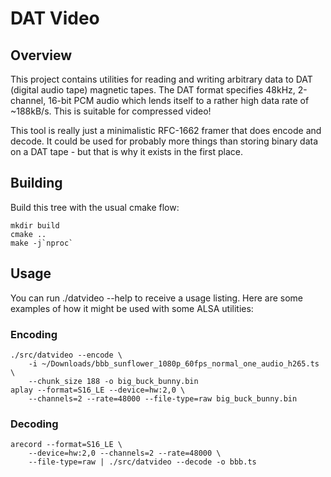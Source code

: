 # DAT Video

## Overview

This project contains utilities for reading and writing arbitrary data to DAT
(digital audio tape) magnetic tapes. The DAT format specifies 48kHz, 2-channel,
16-bit PCM audio which lends itself to a rather high data rate of ~188kB/s.
This is suitable for compressed video!

This tool is really just a minimalistic RFC-1662 framer that does encode and
decode. It could be used for probably more things than storing binary data on
a DAT tape - but that is why it exists in the first place.

## Building

Build this tree with the usual cmake flow:

    mkdir build
    cmake ..
    make -j`nproc`

## Usage

You can run ./datvideo --help to receive a usage listing. Here are some examples
of how it might be used with some ALSA utilities:

### Encoding

    ./src/datvideo --encode \
        -i ~/Downloads/bbb_sunflower_1080p_60fps_normal_one_audio_h265.ts \
        --chunk_size 188 -o big_buck_bunny.bin
    aplay --format=S16_LE --device=hw:2,0 \
        --channels=2 --rate=48000 --file-type=raw big_buck_bunny.bin

### Decoding

    arecord --format=S16_LE \
        --device=hw:2,0 --channels=2 --rate=48000 \
        --file-type=raw | ./src/datvideo --decode -o bbb.ts
